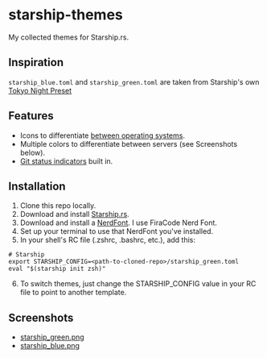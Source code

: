 # starship-themes

My collected themes for Starship.rs.

## Inspiration

`starship_blue.toml` and `starship_green.toml` are taken from Starship's own [Tokyo Night Preset](https://starship.rs/presets/tokyo-night.html)

## Features
- Icons to differentiate [between operating systems](screenshots/os_icon_shown.png).
- Multiple colors to differentiate between servers (see Screenshots below).
- [Git status indicators](screenshots/git_status_shown.png) built in.


## Installation

1. Clone this repo locally.
2. Download and install [Starship.rs](https://starship.rs/guide/#%F0%9F%9A%80-installation).
3. Download and install a [NerdFont](https://www.nerdfonts.com/font-downloads). I use FiraCode Nerd Font.
4. Set up your terminal to use that NerdFont you've installed.
5. In your shell's RC file (.zshrc, .bashrc, etc.), add this:

```
# Starship
export STARSHIP_CONFIG=<path-to-cloned-repo>/starship_green.toml
eval "$(starship init zsh)"
```

6. To switch themes, just change the STARSHIP_CONFIG value in your RC file to point to another template.

## Screenshots

- [starship_green.png](screenshots/green.png)
- [starship_blue.png](screenshots/blue.png)